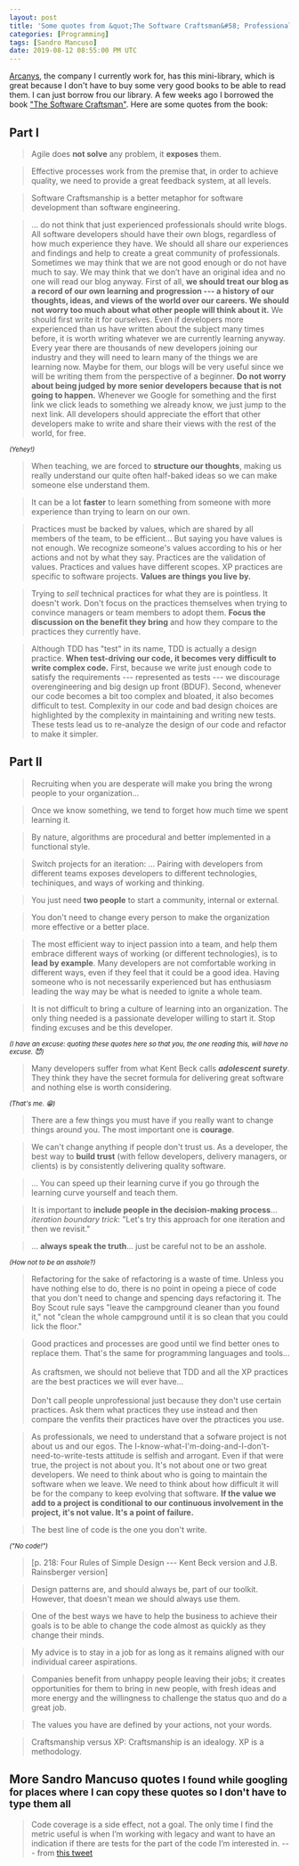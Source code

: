 ```yaml
---
layout: post
title: 'Some quotes from &quot;The Software Craftsman&#58; Professionalism, Pragmatism, Pride&quot; by Sandro Mancuso'
categories: [Programming]
tags: [Sandro Mancuso]
date: 2019-08-12 08:55:00 PM UTC
---
```


<!-- Aug 11, 2019 08:40:00 PM Philippine Time -->
<!-- Aug 13, 2019 04:55:00 AM Philippine Time -->


[Arcanys](https://www.arcanys.com), the company I currently work for, has this mini-library, which is great because I don't have to buy some very good books to be able to read them. I can just borrow frou our library. A few weeks ago I borrowed the book ["The Software Craftsman"](https://www.bookdepository.com/Software-Craftsman-Sandro-Mancuso/9780134052502?a_aid=jflaga). Here are some quotes from the book:

## Part I

> Agile does **not solve** any problem, it **exposes** them.

> Effective processes work from the premise that, in order to achieve quality, we need to provide a great feedback system, at all levels.



<!--more-->

<!-- Ch 3 -->

> Software Craftsmanship is a better metaphor for software development than software engineering.

> ... do not think that just experienced professionals should write blogs. All software developers should have their own blogs, regardless of how much experience they have. We should all share our experiences and findings and help to
create a great community of professionals. Sometimes we may think that we are
not good enough or do not have much to say. We may think that we don’t have
an original idea and no one will read our blog anyway. First of all, **we should treat our blog as a record of our own learning and progression --- a history of our thoughts, ideas, and views of the world over our careers. We should not worry too much about what other people will think about it.** We should first
write it for ourselves. Even if developers more experienced than us have written
about the subject many times before, it is worth writing whatever we are currently learning anyway. Every year there are thousands of new developers joining our industry and they will need to learn many of the things we are learning
now. Maybe for them, our blogs will be very useful since we will be writing
them from the perspective of a beginner. **Do not worry about being judged by more senior developers because that is not going to happen.** Whenever we
Google for something and the first link we click leads to something we already
know, we just jump to the next link. All developers should appreciate the effort
that other developers make to write and share their views with the rest of the
world, for free.

<!-- copied from http://ptgmedia.pearsoncmg.com/images/9780134052502/samplepages/9780134052502.pdf -->


<small>_(Yehey!)_</small>



> When teaching, we are forced to **structure our thoughts**, making us really understand our quite often half-baked ideas so we can make someone else understand them.


> It can be a lot **faster** to learn something from someone with more experience than trying to learn on our own.

<!-- 
> When I hear developers saying that their code is good, that they know what they are doing, and that they don't need to write tests, I always say that they are being egocentric and selfish. Software projects are not about a single developer. Software projects are not about you. What is easy or clear for one developer may not be so easy or clear for other developers on the team, and as the system grows, everyone will pay the price of these smal selfish decisions.

> It is easy to say that a piece of code is badly written. It is easy to complain or even laugh. But the question is: are you good enough to make it better?
 -->

> Practices must be backed by values, which are shared by all members of the team, to be efficient... But saying you have values is not enough. We recognize someone's values according to his or her actions and not by what they say. Practices are the validation of values. Practices and values have different scopes. XP practices are specific to software projects. **Values are things you live by.**

> Trying to _sell_ technical practices for what they are is pointless. It doesn't work. Don't focus on the practices themselves when trying to convince managers or team members to adopt them. **Focus the discussion on the benefit they bring** and how they compare to the practices they currently have.

> Although TDD has "test" in its name, TDD is actually a design practice. **When test-driving our code, it becomes very difficult to write complex code.** First, because we write just enough code to satisfy the requirements --- represented as tests --- we discourage overengineering and big design up front (BDUF). Second, whenever our code becomes a bit too complex and bloated, it also becomes difficult to test. Complexity in our code and bad design choices are highlighted by the complexity in maintaining and writing new tests. These tests lead us to re-analyze the design of our code and refactor to make it simpler.



## Part II

> Recruiting when you are desperate will make you bring the wrong people to your organization...

> Once we know something, we tend to forget how much time we spent learning it.

> By nature, algorithms are procedural and better implemented in a functional style.

> Switch projects for an iteration: ... Pairing with developers from different teams exposes developers to different technologies, techiniques, and ways of working and thinking.

> You just need **two people** to start a community, internal or external.

> You don't need to change every person to make the organization more effective or a better place.

> The most efficient way to inject passion into a team, and help them embrace different ways of working (or different technologies), is to **lead by example**. Many developers are not comfortable working in different ways, even if they feel that it could be a good idea. Having someone who is not necessarily experienced but has enthusiasm leading the way may be what is needed to ignite a whole team.

> It is not difficult to bring a culture of learning into an organization. The only thing needed is a passionate developer willing to start it. Stop finding excuses and be this developer.

<small>_(I have an excuse: quoting these quotes here so that you, the one reading this, will have no excuse. :smiling_imp:)_</small>

> Many developers suffer from what Kent Beck calls **_adolescent surety_**. They think they have the secret formula for delivering great software and nothing else is worth considering.

<small>_(That's me. :grin:)_</small>

> There are a few things you must have if you really want to change things around you. The most important one is **courage**.

> We can't change anything if people don't trust us. As a developer, the best way to **build trust** (with fellow developers, delivery managers, or clients) is by consistently delivering quality software.

> ... You can speed up their learning curve if you go through the learning curve yourself and teach them.

> It is important to **include people in the decision-making process**... _iteration boundary trick_: "Let's try this approach for one iteration and then we revisit."

> ... **always speak the truth**... just be careful not to be an asshole.

<small>_(How not to be an asshole?)_</small>

> Refactoring for the sake of refactoring is a waste of time. Unless you have nothing else to do, there is no point in opeing a piece of code that you don't need to change and spencing days refactoring it. The Boy Scout rule says "leave the campground cleaner than you found it," not "clean the whole campground until it is so clean that you could lick the floor."

> Good practices and processes are good until we find better ones to replace them. That's the same for programming languages and tools... 
<br /><br />
As craftsmen, we should not believe that TDD and all the XP practices are the best practices we will ever have...
<br /><br />
Don't call people unprofessional just because they don't use certain practices. Ask them what practices they use instead and then compare the venfits their practices have over the ptractices you use.

> As professionals, we need to understand that a sofware project is not about us and our egos. The I-know-what-I'm-doing-and-I-don't-need-to-write-tests attitude is selfish and arrogant. Even if that were true, the project is not about you. It's not about one or two great developers. We need to think about who is going to maintain the software when we leave. We need to think about how difficult it will be for the company to keep evolving that software. **If the value we add to a project is conditional to our continuous involvement in the project, it's not value. It's a point of failure.**

> The best line of code is the one you don't write.

<small>_("No code!")_</small>

> [p. 218: Four Rules of Simple Design --- Kent Beck version and J.B. Rainsberger version]

> Design patterns are, and should always be, part of our toolkit. However, that doesn't mean we should always use them.

> One of the best ways we have to help the business to achieve their goals is to be able to change the code almost as quickly as they change their minds.

> My advice is to stay in a job for as long as it remains aligned with our individual career aspirations.

> Companies benefit from unhappy people leaving their jobs; it creates opportunities for them to bring in new people, with fresh ideas and more energy and the willingness to challenge the status quo and do a great job.

> The values you have are defined by your actions, not your words.

> Craftsmanship versus XP: Craftsmanship is an idealogy. XP is a methodology.




## More Sandro Mancuso quotes <small>I found while googling for places where I can copy these quotes so I don't have to type them all</small>

> Code coverage is a side effect, not a goal. The only time I find the metric useful is when I’m working with legacy and want to have an indication if there are tests for the part of the code I’m interested in. --- from [this tweet](https://twitter.com/sandromancuso/status/1091701221390516224)